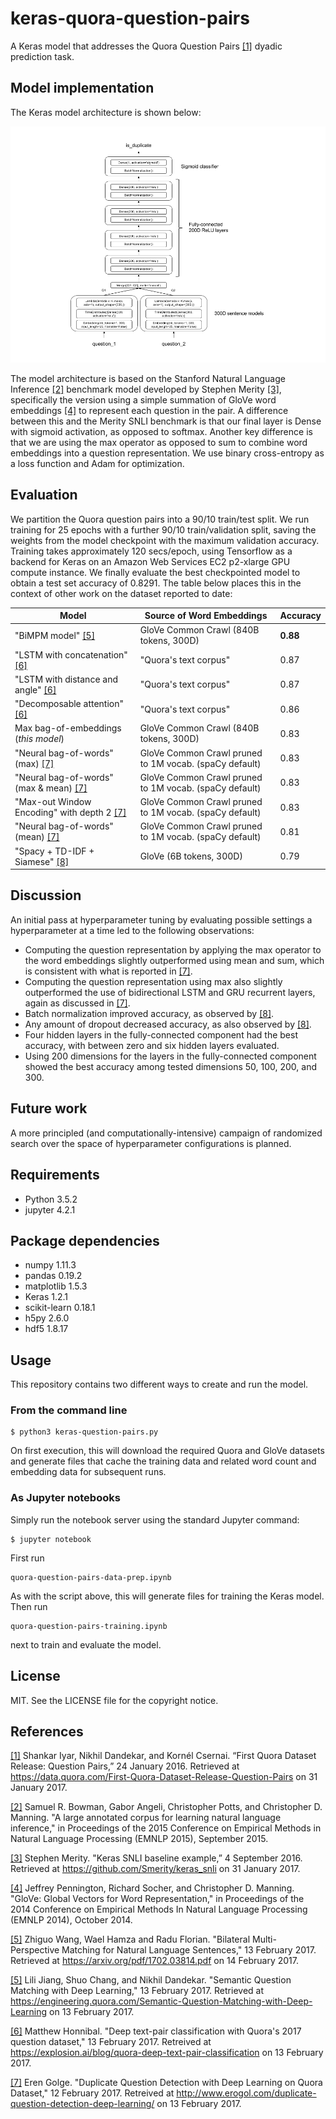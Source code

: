 # keras-quora-question-pairs

A Keras model that addresses the Quora Question Pairs
[[1]](https://data.quora.com/First-Quora-Dataset-Release-Question-Pairs)
dyadic prediction task.

## Model implementation

The Keras model architecture is shown below:

![[Keras model architecture for Quora Question Pairs dyadic prediction]](quora-q-pairs-model.png)

The model architecture is based on the Stanford Natural Language
Inference [[2]](http://nlp.stanford.edu/pubs/snli_paper.pdf) benchmark
model developed by Stephen Merity
[[3]](https://github.com/Smerity/keras_snli), specifically the version
using a simple summation of GloVe word embeddings
[[4]](http://nlp.stanford.edu/pubs/glove.pdf) to represent each
question in the pair. A difference between this and the Merity SNLI
benchmark is that our final layer is Dense with sigmoid activation, as
opposed to softmax. Another key difference is that we are using the
max operator as opposed to sum to combine word embeddings into a
question representation. We use binary cross-entropy as a loss
function and Adam for optimization.

## Evaluation

We partition the Quora question pairs into a 90/10 train/test
split. We run training for 25 epochs with a further 90/10
train/validation split, saving the weights from the model checkpoint
with the maximum validation accuracy. Training takes approximately 120
secs/epoch, using Tensorflow as a backend for Keras on an Amazon Web
Services EC2 p2-xlarge GPU compute instance. We finally evaluate the
best checkpointed model to obtain a test set accuracy of
0.8291. The table below places this in the context of other work
on the dataset reported to date:

| Model | Source of Word Embeddings | Accuracy |
| --- | --- | --- |
| "BiMPM model" [[5]](https://arxiv.org/pdf/1702.03814) | GloVe Common Crawl (840B tokens, 300D) | **0.88** |
| "LSTM with concatenation" [[6]](https://engineering.quora.com/Semantic-Question-Matching-with-Deep-Learning) | "Quora's text corpus" | 0.87 |
| "LSTM with distance and angle" [[6]](https://engineering.quora.com/Semantic-Question-Matching-with-Deep-Learning) | "Quora's text corpus" | 0.87 |
| "Decomposable attention" [[6]](https://engineering.quora.com/Semantic-Question-Matching-with-Deep-Learning) | "Quora's text corpus" | 0.86 |
| Max bag-of-embeddings (*this model*) | GloVe Common Crawl (840B tokens, 300D) | 0.83 |
| "Neural bag-of-words" (max) [[7]](https://explosion.ai/blog/quora-deep-text-pair-classification) | GloVe Common Crawl pruned to 1M vocab. (spaCy default) | 0.83 |
| "Neural bag-of-words" (max & mean) [[7]](https://explosion.ai/blog/quora-deep-text-pair-classification) | GloVe Common Crawl pruned to 1M vocab. (spaCy default) | 0.83 |
| "Max-out Window Encoding" with depth 2 [[7]](https://explosion.ai/blog/quora-deep-text-pair-classification) | GloVe Common Crawl pruned to 1M vocab. (spaCy default) | 0.83 |
| "Neural bag-of-words" (mean) [[7]](https://explosion.ai/blog/quora-deep-text-pair-classification) | GloVe Common Crawl pruned to 1M vocab. (spaCy default) | 0.81 |
| "Spacy + TD-IDF + Siamese" [[8]](http://www.erogol.com/duplicate-question-detection-deep-learning/) | GloVe (6B tokens, 300D) | 0.79 |


## Discussion

An initial pass at hyperparameter tuning by evaluating possible
settings a hyperparameter at a time led to the following observations:

* Computing the question representation by applying the max operator to the word embeddings slightly outperformed using mean and sum, which is consistent with what is reported in [[7]](https://explosion.ai/blog/quora-deep-text-pair-classification).
* Computing the question representation using max also slightly outperformed the use of bidirectional LSTM and GRU recurrent layers, again as discussed in [[7]](https://explosion.ai/blog/quora-deep-text-pair-classification).
* Batch normalization improved accuracy, as observed by [[8]](http://www.erogol.com/duplicate-question-detection-deep-learning/).
* Any amount of dropout decreased accuracy, as also observed by [[8]](http://www.erogol.com/duplicate-question-detection-deep-learning/).
* Four hidden layers in the fully-connected component had the best accuracy, with between zero and six hidden layers evaluated.
* Using 200 dimensions for the layers in the fully-connected component showed the best accuracy among tested dimensions 50, 100, 200, and 300.

## Future work

A more principled (and computationally-intensive) campaign of
randomized search over the space of hyperparameter configurations is
planned.

## Requirements

* Python 3.5.2
* jupyter 4.2.1

## Package dependencies

* numpy 1.11.3
* pandas 0.19.2
* matplotlib 1.5.3
* Keras 1.2.1
* scikit-learn 0.18.1
* h5py 2.6.0
* hdf5 1.8.17

## Usage

This repository contains two different ways to create and run the model.

### From the command line

    $ python3 keras-question-pairs.py

On first execution, this will download the required Quora and GloVe datasets and generate files that cache the training data and related word count and embedding data for subsequent runs.

### As Jupyter notebooks

Simply run the notebook server using the standard Jupyter command:

    $ jupyter notebook

First run 

    quora-question-pairs-data-prep.ipynb

As with the script above, this will generate files for training the Keras model. Then run

    quora-question-pairs-training.ipynb
    
next to train and evaluate the model.

## License

MIT. See the LICENSE file for the copyright notice.

## References

[[1]](https://data.quora.com/First-Quora-Dataset-Release-Question-Pairs) Shankar Iyar, Nikhil Dandekar, and Kornél Csernai. “First Quora Dataset Release: Question Pairs,” 24 January 2016. Retrieved at https://data.quora.com/First-Quora-Dataset-Release-Question-Pairs on 31 January 2017.

[[2]](http://nlp.stanford.edu/pubs/snli_paper.pdf)  Samuel R. Bowman, Gabor Angeli, Christopher Potts, and Christopher D. Manning. "A large annotated corpus for learning natural language inference," in Proceedings of the 2015 Conference on Empirical Methods in Natural Language Processing (EMNLP 2015), September 2015.

[[3]](https://github.com/Smerity/keras_snli) Stephen Merity. "Keras SNLI baseline example,” 4 September 2016. Retrieved at https://github.com/Smerity/keras_snli on 31 January 2017.

[[4]](http://nlp.stanford.edu/pubs/glove.pdf) Jeffrey Pennington, Richard Socher, and Christopher D. Manning. "GloVe: Global Vectors for Word Representation," in Proceedings of the 2014 Conference on Empirical Methods In Natural Language Processing (EMNLP 2014), October 2014.

[[5]](https://arxiv.org/pdf/1702.03814) Zhiguo Wang, Wael Hamza and Radu Florian. "Bilateral Multi-Perspective Matching for Natural Language Sentences," 13 February 2017.  Retrieved at https://arxiv.org/pdf/1702.03814.pdf on 14 February 2017.

[[5]](https://engineering.quora.com/Semantic-Question-Matching-with-Deep-Learning) Lili Jiang, Shuo Chang, and Nikhil Dandekar. "Semantic Question Matching with Deep Learning," 13 February 2017. Retrieved at https://engineering.quora.com/Semantic-Question-Matching-with-Deep-Learning on 13 February 2017.

[[6]](https://explosion.ai/blog/quora-deep-text-pair-classification) Matthew Honnibal. "Deep text-pair classification with Quora's 2017 question dataset," 13 February 2017. Retreived at https://explosion.ai/blog/quora-deep-text-pair-classification on 13 February 2017.

[[7]](http://www.erogol.com/duplicate-question-detection-deep-learning/) Eren Golge. "Duplicate Question Detection with Deep Learning on Quora Dataset," 12 February 2017. Retreived at http://www.erogol.com/duplicate-question-detection-deep-learning/ on 13 February 2017.
